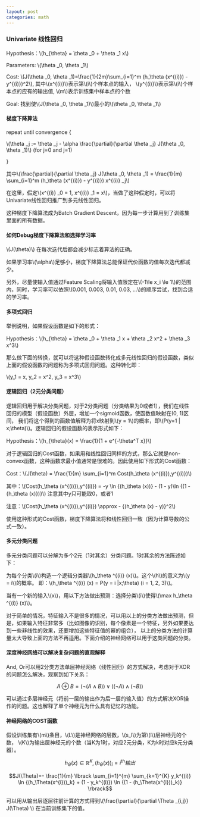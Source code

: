 ```yaml
---
layout: post
categories: math
---
```


### Univariate 线性回归

Hypothesis：\\(h_{\\theta} = \\theta _0 + \\theta _1 x\\)

Parameters: \\(\\theta _0, \\theta _1\\)

Cost: \\(J(\\theta \_0, \\theta \_1)=\\frac{1}{2m}\\sum_{i=1}^m (h_\\theta (x^{(i)}) - y^{(i)})^2\\), 其中\\(x^{(i)}\\)表示第\\(i\\)个样本点的输入，
\\(y^{(i)}\\)表示第\\(i\\)个样本点的应有的输出值, \\(m\\)表示训练集中样本点的个数

Goal: 找到使\\(J(\\theta \_0, \\theta \_1)\\)最小的\\(\\theta \_0, \\theta \_1\\)


#### 梯度下降算法

repeat until convergence {

\\(\\theta _j := \\theta _j - \\alpha \\frac{\\partial}{\\partial \\theta _j} J(\\theta \_0, \\theta \_1)\\)  (for j=0 and j=1)

}

其中\\(\\frac{\\partial}{\\partial \\theta _j} J(\\theta \_0, \\theta \_1) = \\frac{1}{m} \\sum\_{i=1}^m (h\_\\theta (x^{(i)}) - y^{(i)}) x^{(i)} _j\\)

在这里，假定\\(x^{(i)} _0 = 1, x^{(i)} _1 = x\\)，当做了这种假定时，可以将Univariate线性回归推广到多元线性回归。

这种梯度下降算法成为Batch Gradient Descent，因为每一步计算用到了训练集里面的所有数据。


#### 如何Debug梯度下降算法和选择学习率

\\(J(\\theta)\\) 在每次迭代后都会减少标志着算法的正确。

如果学习率\\(\\alpha\\)足够小，梯度下降算法总能保证代价函数的值每次迭代都减少。

另外，尽量使输入值通过Feature Scaling将输入值限定在\\(-1\\le x_i \\le 1\\)的范围内，同时，学习率可以依照\\(0.001, 0.003, 0.01, 0.03, ...\\)的顺序尝试，找到合适的学习率。

#### 多项式回归

举例说明，如果假设函数是如下的形式：

Hypothesis：\\(h_{\\theta} = \\theta _0 + \\theta _1 x + \\theta _2 x^2 + \\theta _3 x^3\\)

那么做下面的转换，就可以将这种假设函数转化成多元线性回归的假设函数，类似上面的假设函数的问题称为多项式回归问题。这种转化即：

\\(y_1 = x, y_2 = x^2, y_3 = x^3\\)


#### 逻辑回归（2元分类问题）

逻辑回归用于解决分类问题，对于2分类问题（分类结果为0或者1），我们在线性回归的模型（假设函数）外层，增加一个sigmoid函数，使函数值映射在(0, 1)区间，
我们将这个得到的函数值解释为将x映射到\\(y = 1\\)的概率，即\\(P(y=1 | x;\\theta)\\)。逻辑回归的假设函数的表示形式如下：

Hypothesis：\\(h_{\\theta}(x) = \\frac{1}{1 + e^{-\\theta^T x}}\\)

对于逻辑回归的Cost函数，如果用和线性回归同样的方式，那么它就是non-convex函数，这种函数求最小值通常是很难的。因此使用如下形式的Cost函数：

Cost：\\(J(\\theta) = \\frac{1}{m} \\sum_{i=1}^m Cost(h_\\theta (x^{(i)}),y^{(i)})\\)

其中：\\(Cost(h_\\theta (x^{(i)}),y^{(i)}) = -y \\ln {(h_\\theta (x))} - (1 - y)\\ln {(1 - {h_\\theta (x)})}\\) 注意其中y只可能取0，或者1

注意：\\(Cost(h_\\theta (x^{(i)}),y^{(i)}) \\approx - {(h_\\theta (x) - y)}^2\\)

使用这种形式的Cost函数，梯度下降算法将和线性回归一致（因为计算导数的公式一致）。


#### 多元分类问题

多元分类问题可以分解为多个2元（1对其余）分类问题。1对其余的方法陈述如下：

为每个分类\\(i\\)构造一个逻辑分类器\\(h_\\theta ^{(i)} (x)\\)。这个\\(h\\)的意义为\\(y = i\\)的概率。
即：\\(h_\\theta ^{(i)} (x) = P(y = i |x;\\theta) (i = 1, 2, 3)\\)。

当有一个新的输入\\(x\\)，用以下方法做出预测：选择分类\\(i\\)使得\\(\\max h_\\theta ^{(i)} (x)\\)。

对于简单的情况，特征输入不是很多的情况，可以用以上的分类方法做出预测，但是，如果输入特征非常多（比如图像的识别，每个像素是一个特征，另外如果要达到一些非线性的效果，还要增加这些特征值的幂的组合），
以上的分类方法的计算量太大导致上面的方法不再适用。下面介绍的神经网络可以用于这类问题的分类。


#### 深度神经网络可以解决复杂问题的直观解释

And, Or可以用2分类方法单层神经网络（线性回归）的方式解决，考虑对于XOR的问题怎么解决，观察到如下关系：

$$A \oplus B = (\lnot (A \land B)) \lor ((\lnot A) \land (\lnot B))$$

可以通过多层神经元（将前一层的输出作为后一层的输入值）的方式解决XOR操作的问题。这也解释了单个神经元为什么具有记忆的功能。


#### 神经网络的COST函数

假设训练集有\\(m\\)条目，\\(L\\)是神经网络的层数，\\(s_l\\)为第\\(l\\)层神经元的个数，
\\(K\\)为输出层神经元的个数（当K为1时，对应2元分类，K为k时对应k元分类器）。

$$h_\Theta(x) \in \mathbb{R} ^K, (h_\Theta(x))_i=i^{th} 输出$$

$$J(\Theta)=- \frac{1}{m} \lbrack \sum_{i=1}^{m} \sum_{k=1}^{K} y_k^{(i)} \ln {(h_\Theta(x^{i}))_k} + (1 - y_k^{(i)}) \ln {(1 - (h_\Theta(x^{i}))_k)} \rbrack$$

可以用从输出层逐层往前计算的方式得到\\(\\frac{\\partial}{\\partial \\Theta _{i,j}} J(\\Theta) \\) 在当前训练集下的值。